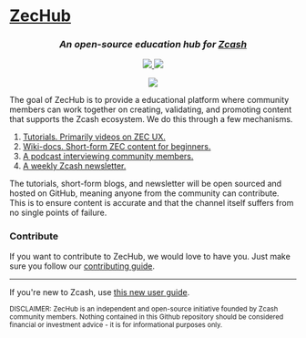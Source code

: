 # [ZecHub](https://repo.zechub.org/)

<div align="center">

<h3>
    <em>
      An open-source education hub for <a href="https://z.cash/">Zcash</a>
    </em>
</h3>

<p>
    <a href="https://discord.gg/zcash">
        <img src="https://img.shields.io/discord/978714252934258779?style=social">
    </a>
    <a href="https://www.youtube.com/@zechub7755">
        <img src="https://img.shields.io/youtube/channel/views/UC3-KM00kjCUheRzO5cq3PAA?style=social&label=Subscribe">
    </a>
</p>

<p>
    <a href="https://twitter.com/zechub">
        <img src="https://img.shields.io/twitter/follow/zechub?style=social&label=Follow">
    </a>
</p>

</div>


The goal of ZecHub is to provide a educational platform where community members can work together on creating, validating, and promoting content that supports the Zcash ecosystem. We do this through a few mechanisms.

  1. [Tutorials. Primarily videos on ZEC UX.](https://www.youtube.com/channel/UC3-KM00kjCUheRzO5cq3PAA)
  2. [Wiki-docs. Short-form ZEC content for beginners.](https://wiki.zechub.xyz)
  3. [A podcast interviewing community members.](https://www.youtube.com/playlist?list=PL6_epn0lASLHlNCMtUErX8UfaJK6N9K5O)
  4. [A weekly Zcash newsletter.](https://zechub.substack.com/)
  
The tutorials, short-form blogs, and newsletter will be open sourced and hosted on GitHub, meaning anyone from the community can contribute. This is to ensure content is accurate and that the channel itself suffers from no single points of failure.

### Contribute

If you want to contribute to ZecHub, we would love to have you. Just make sure you follow our [contributing guide](/CONTRIBUTING.md).

---

If you're new to Zcash, use [this new user guide](https://zechub.notion.site/Zcash-New-User-Guide-78c340cd6b18485f945e2bce4b6a8748).

<small>
  DISCLAIMER: ZecHub is an independent and open-source initiative founded by Zcash community members. Nothing contained in this Github repository should be considered financial or investment advice - it is for informational purposes only.
</small>
